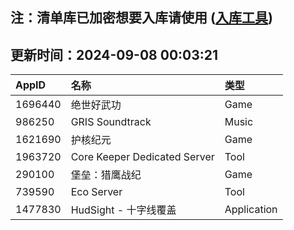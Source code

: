 ## 注：清单库已加密想要入库请使用 ([入库工具](https://github.com/BlankTMing/ManifestAutoUpdate/releases))

## 更新时间：2024-09-08 00:03:21
| AppID | 名称 | 类型  |
| :-------------------- | :----------------------------- | :----------- |
| 1696440 | 绝世好武功| Game |
| 986250 | GRIS Soundtrack| Music |
| 1621690 | 护核纪元| Game |
| 1963720 | Core Keeper Dedicated Server| Tool |
| 290100 | 堡垒：猎鹰战纪| Game |
| 739590 | Eco Server| Tool |
| 1477830 | HudSight - 十字线覆盖| Application |
